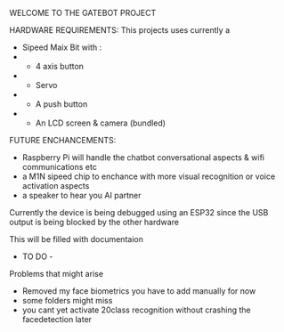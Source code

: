 WELCOME TO THE GATEBOT PROJECT

HARDWARE REQUIREMENTS:
This projects uses currently a 
- Sipeed Maix Bit with :
- - 4 axis button
- - Servo 
- - A push button
- - An LCD screen & camera (bundled)

FUTURE ENCHANCEMENTS:
- Raspberry Pi will handle the chatbot conversational aspects & wifi communications etc
- a M1N sipeed chip to enchance with more visual recognition or voice activation aspects
- a speaker to hear you AI partner

Currently the device is being debugged using an ESP32 since the USB output is being blocked by the other hardware


This will be filled with documentaion
- TO DO -  

Problems that might arise
- Removed my face biometrics you have to add manually for now  
- some folders might miss 
- you cant yet activate 20class recognition without crashing the facedetection later
